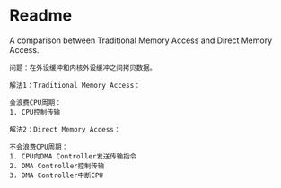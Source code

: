 # Readme
A comparison between Traditional Memory Access and Direct Memory Access.

```
问题：在外设缓冲和内核外设缓冲之间拷贝数据。
```

```
解法1：Traditional Memory Access：

会浪费CPU周期：
1. CPU控制传输
```

```
解法2：Direct Memory Access：

不会浪费CPU周期：
1. CPU向DMA Controller发送传输指令
2. DMA Controller控制传输
3. DMA Controller中断CPU
```
